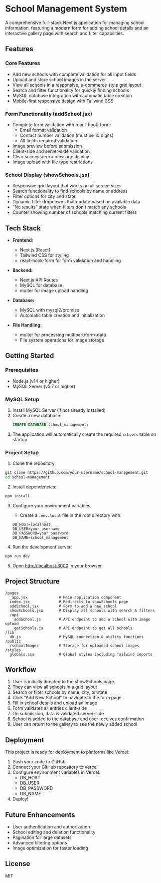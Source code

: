 # School Management System

A comprehensive full-stack Next.js application for managing school information, featuring a modern form for adding school details and an interactive gallery page with search and filter capabilities.

## Features

### Core Features
- Add new schools with complete validation for all input fields
- Upload and store school images in the server
- View all schools in a responsive, e-commerce style grid layout
- Search and filter functionality for quickly finding schools
- MySQL database integration with automatic table creation
- Mobile-first responsive design with Tailwind CSS

### Form Functionality (addSchool.jsx)
- Complete form validation with react-hook-form:
  - Email format validation
  - Contact number validation (must be 10 digits)
  - All fields required validation
- Image preview before submission
- Client-side and server-side validation
- Clear success/error message display
- Image upload with file type restrictions

### School Display (showSchools.jsx)
- Responsive grid layout that works on all screen sizes
- Search functionality to find schools by name or address
- Filter options for city and state
- Dynamic filter dropdowns that update based on available data
- "No results" state when filters don't match any schools
- Counter showing number of schools matching current filters

## Tech Stack

- **Frontend:** 
  - Next.js (React)
  - Tailwind CSS for styling
  - react-hook-form for form validation and handling

- **Backend:** 
  - Next.js API Routes
  - MySQL for database
  - multer for image upload handling

- **Database:**
  - MySQL with mysql2/promise
  - Automatic table creation and initialization

- **File Handling:**
  - multer for processing multipart/form-data
  - File system operations for image storage

## Getting Started

### Prerequisites

- Node.js (v14 or higher)
- MySQL Server (v5.7 or higher)

### MySQL Setup

1. Install MySQL Server (if not already installed)
2. Create a new database:
   ```sql
   CREATE DATABASE school_management;
   ```
3. The application will automatically create the required `schools` table on startup

### Project Setup

1. Clone the repository:
```bash
git clone https://github.com/your-username/school-management.git
cd school-management
```

2. Install dependencies:
```bash
npm install
```

3. Configure your environment variables:
   - Create a `.env.local` file in the root directory with:
   ```
   DB_HOST=localhost
   DB_USER=your_username
   DB_PASSWORD=your_password
   DB_NAME=school_management
   ```

4. Run the development server:
```bash
npm run dev
```

5. Open [http://localhost:3000](http://localhost:3000) in your browser.

## Project Structure

```
/pages
  _app.jsx              # Main application component
  index.jsx             # Redirects to showSchools page
  addSchool.jsx         # Form to add a new school
  showSchools.jsx       # Display all schools with search & filters
  /api
    addSchool.js        # API endpoint to add a school with image upload
    getSchools.js       # API endpoint to get all schools
/lib
  db.js                 # MySQL connection & utility functions
/public
  /schoolImages         # Storage for uploaded school images
/styles
  globals.css           # Global styles including Tailwind imports
```

## Workflow

1. User is initially directed to the showSchools page
2. They can view all schools in a grid layout
3. Search or filter schools by name, city, or state
4. Click "Add New School" to navigate to the form page
5. Fill in school details and upload an image
6. Form validates all entries client-side
7. On submission, data is validated server-side
8. School is added to the database and user receives confirmation
9. User can return to the gallery to see the newly added school

## Deployment

This project is ready for deployment to platforms like Vercel:

1. Push your code to GitHub
2. Connect your GitHub repository to Vercel
3. Configure environment variables in Vercel:
   - DB_HOST
   - DB_USER
   - DB_PASSWORD
   - DB_NAME
4. Deploy!

## Future Enhancements

- User authentication and authorization
- School editing and deletion functionality
- Pagination for large datasets
- Advanced filtering options
- Image optimization for faster loading

## License

MIT
